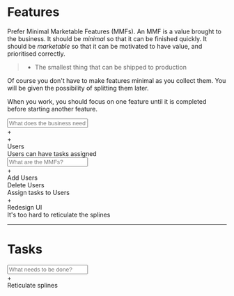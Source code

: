 # Features

Prefer Minimal Marketable Features (MMFs). An MMF is a value brought to the business. It should be *minimal* so that it can be finished quickly. It should be *marketable* so that it can be motivated to have <a onmouseover="showValue(this)" onmouseout="hideValue()">value</a>, and prioritised correctly.

> - The smallest thing that can be shipped to production

Of course you don't have to make features minimal as you collect them. You will be given the possibility of splitting them later.

When you work, you should focus on one feature until it is completed before starting another feature.

  <div class="flex">
    <input
        type="text"
        class="item-title"
        placeholder="What does the business need?">
    <div class="add-button no-select">+</div>
  </div>

  <div class="item epic feature no-select disclosed">
    <div class="chevron">+</div>
    <div class="title">Users</div>
    <div class="description">Users can have tasks assigned</div>
    <div class="collapsible">
      <div class="flex">
        <input type="text" class="item-title"
          placeholder="What are the MMFs?">
        <div class="add-button no-select">+</div>
      </div>
      <div class="item feature no-select">
        <div class="title">Add Users</div>
      </div>
      <div class="item feature no-select">
        <div class="title">Delete Users</div>
      </div>
      <div class="item feature no-select">
        <div class="title">Assign tasks to Users</div>
      </div>
    </div>
  </div>
  <div class="item feature no-select">
    <div class="chevron">+</div>
    <div class="title">Redesign UI</div>
    <div class="description">It's too hard to reticulate the splines</div>
  </div>

<hr>

<h1>Tasks</h1>

  <div class="flex">
    <input
        type="text"
        class="item-title"
        placeholder="What needs to be done?">
    <div class="add-button no-select" onclick="emitUIEvent('add-button-clicked', {element: this, event, itemId: '{{id}}'})">+</div>
  </div>

  <div class="item item-Task no-select">
    <label></label>
    <span>Reticulate splines</span>
  </div>
